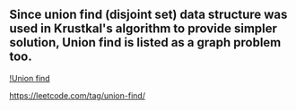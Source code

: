 ## Since union find (disjoint set) data structure was used in Krustkal's algorithm to provide simpler solution, Union find is listed as a graph problem too. 

[!Union find](https://github.com/HuanWangGATECH/leetcode/blob/main/leetcode_my_owntag/graph/Union_find/union_find.1.png)


https://leetcode.com/tag/union-find/
